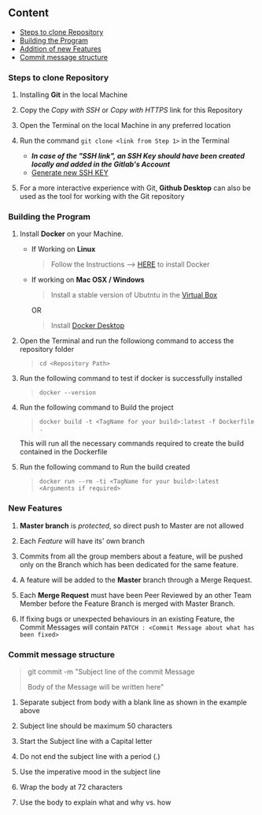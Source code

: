 ## Content
*   [Steps to clone Repository](#steps-to-clone-repository)
*   [Building the Program](#building-the-program)
*   [Addition of new Features](#addition-of-new-features)
*   [Commit message structure](#commit-message-structure)



### Steps to clone Repository

1.  Installing **Git** in the local Machine

2.  Copy the *Copy with SSH* or *Copy with HTTPS* link for this Repository

3.  Open the Terminal on the local Machine in any preferred location

4.  Run the command `git clone <link from Step 1>` in the Terminal
    *  **_In case of the "SSH link", an SSH Key should have been created locally and added in the Gitlab's Account_**
    *   [Generate new SSH KEY](https://git.chalmers.se/help/ssh/README#generating-a-new-ssh-key-pair)

5.  For a more interactive experience with Git, **Github Desktop** can also be used as the tool for working with the Git repository

### Building the Program
1.  Install **Docker** on your Machine.
    *   If Working on **Linux**
        >   Follow the Instructions --> [HERE](https://docs.docker.com/install/linux/docker-ce/ubuntu/) to install Docker        
    *   If working on **Mac OSX / Windows**
        >   Install a stable version of Ubutntu in the [Virtual Box](https://tecadmin.net/install-ubuntu-on-virtualbox/)

        OR
        >   Install [Docker Desktop](https://www.docker.com/get-started)  
        
2.  Open the Terminal and run the followiong command to access the repository folder
    >   `cd <Repository Path>`

3.  Run the following command to test if docker is successfully installed
    >    `docker --version`

4.  Run the following command to Build the project
    >   `docker build -t <TagName for your build>:latest -f Dockerfile .`

    This will run all the necessary commands required to create the build contained in the Dockerfile

5.  Run the following command to Run the build created
    >   `docker run --rm -ti <TagName for your build>:latest <Arguments if required>`


### New Features

1.  **Master branch** is _protected_, so direct push to Master are not allowed

2.  Each *Feature* will have its' own branch

3.  Commits from all the group members about a feature, will be pushed only on the Branch which has been dedicated for the same feature.

4.  A feature will be added to the **Master** branch through a Merge Request.

5.  Each **Merge Request** must have been Peer Reviewed by an other Team Member before the Feature Branch is merged with Master Branch.

6.  If fixing bugs or unexpected behaviours in an existing Feature, the Commit Messages will contain `PATCH : <Commit Message about what has been fixed>`


### Commit message structure

>   git commit -m "Subject line of the commit Message      
>   
>   Body of the Message will be written here"

1.  Separate subject from body with a blank line as shown in the example above

2.  Subject line should be maximum 50 characters

3.  Start the Subject line with a Capital letter

4.  Do not end the subject line with a period (.)

5.  Use the imperative mood in the subject line

6.  Wrap the body at 72 characters

7.  Use the body to explain what and why vs. how
